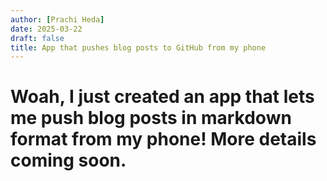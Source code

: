 ```yaml
---
author: [Prachi Heda]
date: 2025-03-22
draft: false
title: App that pushes blog posts to GitHub from my phone
---
```

# Woah, I just created an app that lets me push blog posts in markdown format from my phone! More details coming soon. 